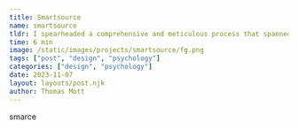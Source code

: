 ```yaml
---
title: Smartsource
name: smartsource
tldr: I spearheaded a comprehensive and meticulous process that spanned over two years.
time: 6 min
image: /static/images/projects/smartsource/fg.png
tags: ["post", "design", "psychology"]
categories: ["design", "psychology"]
date: 2023-11-07
layout: layouts/post.njk
author: Thomas Mott
---
```


smarce
